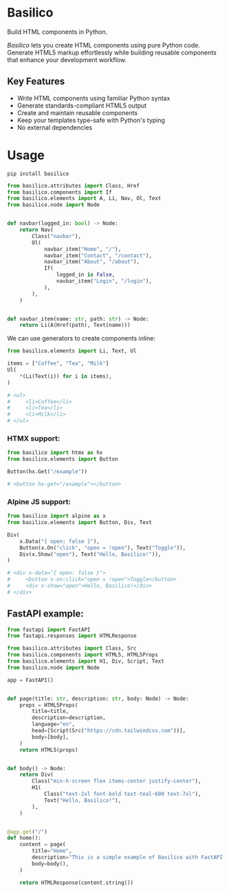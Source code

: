 # Basilico

Build HTML components in Python.

*Basilico* lets you create HTML components using pure Python code. Generate HTML5 markup effortlessly while building reusable components that enhance your development workflow.

## Key Features
- Write HTML components using familiar Python syntax
- Generate standards-compliant HTML5 output
- Create and maintain reusable components
- Keep your templates type-safe with Python's typing
- No external dependencies

# Usage
```shell
pip install basilico
```

```python
from basilico.attributes import Class, Href
from basilico.components import If
from basilico.elements import A, Li, Nav, Ol, Text
from basilico.node import Node


def navbar(logged_in: bool) -> Node:
    return Nav(
        Class("navbar"),
        Ol(
            navbar_item("Home", "/"),
            navbar_item("Contact", "/contact"),
            navbar_item("About", "/about"),
            If(
                logged_in is False,
                navbar_item("Login", "/login"),
            ),
        ),
    )


def navbar_item(name: str, path: str) -> Node:
    return Li(A(Href(path), Text(name)))
```

We can use generators to create components inline:
```python
from basilico.elements import Li, Text, Ul

items = ["Coffee", "Tea", "Milk"]
Ul(
    *(Li(Text(i)) for i in items),
)

# <ul>
#     <li>Coffee</li>
#     <li>Tea</li>
#     <li>Milk</li>
# </ul>
```

### HTMX support:
```python
from basilico import htmx as hx
from basilico.elements import Button

Button(hx.Get("/example"))

# <button hx-get="/example"></button>
```

### Alpine JS support:
```python
from basilico import alpine as x
from basilico.elements import Button, Div, Text

Div(
    x.Data("{ open: false }"),
    Button(x.On("click", "open = !open"), Text("Toggle")),
    Div(x.Show("open"), Text("Hello, Basilico!")),
)

# <div x-data="{ open: false }">
#     <button x-on:click="open = !open">Toggle</button>
#     <div x-show="open">Hello, Basilico!</div>
# </div>
```

## FastAPI example:
```python
from fastapi import FastAPI
from fastapi.responses import HTMLResponse

from basilico.attributes import Class, Src
from basilico.components import HTML5, HTML5Props
from basilico.elements import H1, Div, Script, Text
from basilico.node import Node

app = FastAPI()


def page(title: str, description: str, body: Node) -> Node:
    props = HTML5Props(
        title=title,
        description=description,
        language="en",
        head=[Script(Src("https://cdn.tailwindcss.com"))],
        body=[body],
    )
    return HTML5(props)


def body() -> Node:
    return Div(
        Class("min-h-screen flex items-center justify-center"),
        H1(
            Class("text-2xl font-bold text-teal-600 text-7xl"),
            Text("Hello, Basilico!"),
        ),
    )


@app.get("/")
def home():
    content = page(
        title="Home",
        description="This is a simple example of Basilico with FastAPI.",
        body=body(),
    )

    return HTMLResponse(content.string())
```
